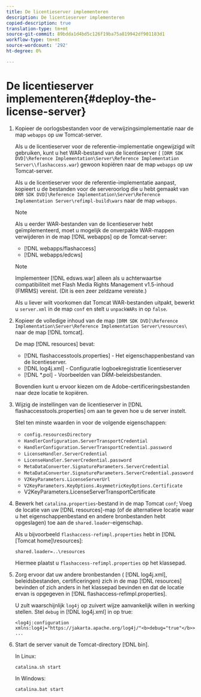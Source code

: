 ```yaml
---
title: De licentieserver implementeren
description: De licentieserver implementeren
copied-description: true
translation-type: tm+mt
source-git-commit: 89bdda1d4bd5c126f19ba75a819942df901183d1
workflow-type: tm+mt
source-wordcount: '292'
ht-degree: 0%

---
```



# De licentieserver implementeren{#deploy-the-license-server}

1. Kopieer de oorlogsbestanden voor de verwijzingsimplementatie naar de map `webapps` op uw Tomcat-server.

   Als u de licentieserver voor de referentie-implementatie ongewijzigd wilt gebruiken, kunt u het WAR-bestand van de licentieserver ( `[DRM SDK DVD]\Reference Implementation\Server\Reference Implementation Server\\flashaccess.war`) gewoon kopiëren naar de map `webapps` op uw Tomcat-server.

   Als u de licentieserver voor de referentie-implementatie aanpast, kopieert u de bestanden voor de serveroorlog die u hebt gemaakt van `DRM SDK DVD]\Reference Implementation\Server\Reference Implementation Server\refimpl-build\wars` naar de map `webapps`.

   >[!NOTE]
   >
   >Als u eerder WAR-bestanden van de licentieserver hebt geïmplementeerd, moet u mogelijk de onverpakte WAR-mappen verwijderen in de map [!DNL webapps] op de Tomcat-server:
   >
   >* [!DNL webapps/flashaccess]
   >* [!DNL webapps/edcws]


   >[!NOTE]
   >
   >Implementeer [!DNL edsws.war] alleen als u achterwaartse compatibiliteit met Flash Media Rights Management v1.5-inhoud (FMRMS) vereist. (Dit is een zeer zeldzame vereiste.)
   >
   >Als u liever wilt voorkomen dat Tomcat WAR-bestanden uitpakt, bewerkt u `server.xml` in de map `conf` en stelt u `unpackWARs` in op `false`.

1. Kopieer de volledige inhoud van de map `[DRM SDK DVD]\Reference Implementation\Server\Reference Implementation Server\resources\` naar de map [!DNL tomcat].

   De map [!DNL resources] bevat:

   * [!DNL flashaccesstools.properties] - Het eigenschappenbestand van de licentieserver.
   * [!DNL log4j.xml] - Configuratie logboekregistratie licentieserver
   * [!DNL *.pol] - Voorbeelden van DRM-beleidsbestanden.

   Bovendien kunt u ervoor kiezen om de Adobe-certificeringsbestanden naar deze locatie te kopiëren.

1. Wijzig de instellingen van de licentieserver in [!DNL flashaccesstools.properties] om aan te geven hoe u de server instelt.

   Stel ten minste waarden in voor de volgende eigenschappen:

   * `config.resourcesDirectory`
   * `HandlerConfiguration.ServerTransportCredential`
   * `HandlerConfiguration.ServerTransportCredential.password`
   * `LicenseHandler.ServerCredential`
   * `LicenseHandler.ServerCredential.password`
   * `MetaDataConverter.SignatureParameters.ServerCredential`
   * `MetaDataConverter.SignatureParameters.ServerCredential.password`
   * `V2KeyParameters.LicenseServerUrl`
   * `V2KeyParameters.KeyOptions.AsymmetricKeyOptions.Certificate`
   * V2KeyParameters.LicenseServerTransportCertificate

1. Bewerk het `catalina.properties`-bestand in de map Tomcat `conf`; Voeg de locatie van uw [!DNL resources]-map (of de alternatieve locatie waar u het eigenschappenbestand en andere bronbestanden hebt opgeslagen) toe aan de `shared.loader`-eigenschap.

   Als u bijvoorbeeld `flashaccess-refimpl.properties` hebt in [!DNL [Tomcat home]\resources\]:

   ```
   shared.loader=..\resources
   ```

   Hiermee plaatst u `flashaccess-refimpl.properties` op het klassepad.
1. Zorg ervoor dat uw andere bronbestanden ( [!DNL log4j.xml], beleidsbestanden, certificeringen) zich in de map [!DNL resources] bevinden of zich anders in het klassepad bevinden en dat de locatie ervan is opgegeven in [!DNL flashaccess-refimpl.properties].

   U zult waarschijnlijk `log4j` op zuivert wijze aanvankelijk willen in werking stellen. Stel `debug` in [!DNL log4j.xml] in op true:

   ```
   <log4j:configuration xmlns:log4j="https://jakarta.apache.org/log4j/"<b>debug="true"</b>>
   ...
   ```

1. Start de server vanuit de Tomcat-directory [!DNL bin].

   In Linux:

   ```
   catalina.sh start
   ```

   In Windows:

   ```
   catalina.bat start
   ```
